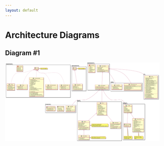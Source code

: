 ```yaml
---
layout: default
---
```


# Architecture Diagrams

## Diagram #1

![plantuml class diagram](/img/abstract-architecture.png)

